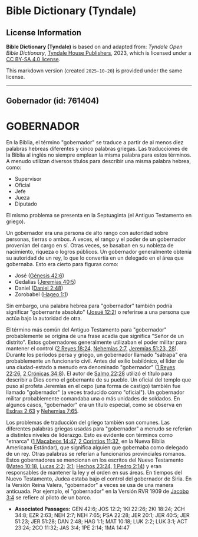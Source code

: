 # Bible Dictionary (Tyndale)

## License Information

**Bible Dictionary (Tyndale)** is based on and adapted from: _Tyndale Open Bible Dictionary_, [Tyndale House Publishers](https://tyndaleopenresources.com/), 2023, which is licensed under a [CC BY-SA 4.0 license](https://creativecommons.org/licenses/by-sa/4.0/legalcode.en).

This markdown version (created `2025-10-20`) is provided under the same license.



--------------------------------

## Gobernador (id: 761404)

GOBERNADOR
==========

En la Biblia, el término "gobernador" se traduce a partir de al menos diez palabras hebreas diferentes y cinco palabras griegas. Las traducciones de la Biblia al inglés no siempre emplean la misma palabra para estos términos. A menudo utilizan diversos títulos para describir una misma palabra hebrea, como:

* Supervisor
* Oficial
* Jefe
* Jueza
* Diputado

El mismo problema se presenta en la Septuaginta (el Antiguo Testamento en griego).

Un gobernador era una persona de alto rango con autoridad sobre personas, tierras o ambos. A veces, el rango y el poder de un gobernador provenían del cargo en sí. Otras veces, se basaban en su nobleza de nacimiento, riqueza o logros públicos. Un gobernador generalmente obtenía su autoridad de un rey, lo que lo convertía en un delegado en el área que gobernaba. Esto era cierto para figuras como:

* José ([Génesis 42:6](https://ref.ly/Gen42:6))
* Gedalías ([Jeremías 40:5](https://ref.ly/Jer40:5))
* Daniel ([Daniel 2:48](https://ref.ly/Dan2:48))
* Zorobabel ([Hageo 1:1](https://ref.ly/Hag1:1))

Sin embargo, una palabra hebrea para "gobernador" también podría significar "gobernante absoluto" ([Josué 12:2](https://ref.ly/Josh12:2)) o referirse a una persona que actúa bajo la autoridad de otra.

El término más común del Antiguo Testamento para "gobernador" probablemente se origina de una frase acadia que significa "Señor de un distrito". Estos gobernadores generalmente utilizaban el poder militar para mantener el control ([2 Reyes 18:24,](https://ref.ly/2Kgs18:24) [Nehemías 2:7,](https://ref.ly/Neh2:7) [Jeremías 51:23, 28](https://ref.ly/Jer51:23)). Durante los períodos persa y griego, un gobernador llamado "sátrapa" era probablemente un funcionario civil. Antes del exilio babilónico, el líder de una ciudad\-estado a menudo era denominado "gobernador" ([1 Reyes 22:26,](https://ref.ly/1Kgs22:26) [2 Crónicas 34:8](https://ref.ly/2Chr34:8)). El autor de [Salmo 22:28](https://ref.ly/Ps22:28) utilizó el título para describir a Dios como el gobernante de su pueblo. Un oficial del templo que puso al profeta Jeremías en el cepo (una forma de castigo) también fue llamado "gobernador" (a veces traducido como "oficial"). Un gobernador militar probablemente comandaba una o más unidades de soldados. En algunos casos, "gobernador" era un título especial, como se observa en [Esdras 2:63](https://ref.ly/Ezra2:63) y [Nehemías 7:65](https://ref.ly/Neh7:65).

Los problemas de traducción del griego también son comunes. Las diferentes palabras griegas usadas para "gobernador" a menudo se referían a distintos niveles de liderazgo. Esto es evidente con términos como "etnarca" ([1 Macabeos 14:47,](https://ref.ly/1Macc14:47) [2 Corintios 11:32](https://ref.ly/2Cor11:32), en la Nueva Biblia Americana Estándar), que significa alguien que gobernaba como delegado de un rey. Otras palabras se referían a funcionarios provinciales romanos. Estos gobernadores se mencionan en los escritos del Nuevo Testamento ([Mateo 10:18,](https://ref.ly/Matt10:18) [Lucas 2:2](https://ref.ly/Luke2:2); [3:1](https://ref.ly/Luke3:1); [Hechos 23:24,](https://ref.ly/Acts23:24) [1 Pedro 2:14](https://ref.ly/1Pet2:14)) y eran responsables de mantener la ley y el orden en sus áreas. En tiempos del Nuevo Testamento, Judea estaba bajo el control del gobernador de Siria. En la Versión Reina Valera, "gobernador" a veces se usa de una manera anticuada. Por ejemplo, el "gobernador" en la Versión RVR 1909 de [Jacobo 3:4](https://ref.ly/Jas3:4) se refiere al piloto de un barco.

* **Associated Passages:** GEN 42:6; JOS 12:2; 1KI 22:26; 2KI 18:24; 2CH 34:8; EZR 2:63; NEH 2:7; NEH 7:65; PSA 22:28; JER 20:1; JER 40:5; JER 51:23; JER 51:28; DAN 2:48; HAG 1:1; MAT 10:18; LUK 2:2; LUK 3:1; ACT 23:24; 2CO 11:32; JAS 3:4; 1PE 2:14; 1MA 14:47

